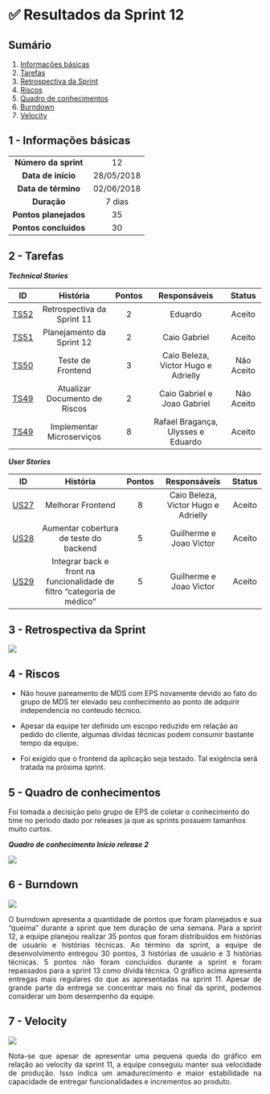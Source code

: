

# ✅ Resultados da Sprint 12

## Sumário

1. [Informações básicas](#1---informações-básicas)
1. [Tarefas](#2---tarefas)
1. [Retrospectiva da Sprint](#3---retrospectiva-da-sprint)
1. [Riscos](#4---riscos)
1. [Quadro de conhecimentos](#5---quadro-de-conhecimentos)
1. [Burndown](#6---burndown)
1. [Velocity](#7---velocity)

## 1 - Informações básicas

| | |
|:--:|:--:|
|**Número da sprint**|12|
|**Data de início**|28/05/2018|
|**Data de término**|02/06/2018|
|**Duração**|7 dias|
|**Pontos planejados**|35|
|**Pontos concluidos**|30|


## 2 - Tarefas

***Technical Stories***

|ID|História|Pontos|Responsáveis| Status|
|:-:|:-----:|:----:|:----------:|:----:|
|[TS52](https://github.com/fga-gpp-mds/2018.1_Gerencia_mais/issues/228)| Retrospectiva da Sprint 11| 2 | Eduardo | Aceito |
|[TS51](https://github.com/fga-gpp-mds/2018.1_Gerencia_mais/issues/225)| Planejamento da Sprint 12| 2 | Caio Gabriel | Aceito |
|[TS50](https://github.com/fga-gpp-mds/2018.1_Gerencia_mais/issues/221)| Teste de Frontend| 3 | Caio Beleza, Victor Hugo e Adrielly | Não Aceito |
|[TS49](https://github.com/fga-gpp-mds/2018.1_Gerencia_mais/issues/219)| Atualizar Documento de Riscos | 2 | Caio Gabriel e Joao Gabriel | Não Aceito |
|[TS49](https://github.com/fga-gpp-mds/2018.1_Gerencia_mais/issues/219)| Implementar Microserviços | 8 | Rafael Bragança, Ulysses e Eduardo | Aceito |


***User Stories***


|ID|História|Pontos|Responsáveis| Status|
|:-:|:-----:|:----:|:----------:|:---:|
|[US27](https://github.com/fga-gpp-mds/2018.1_Gerencia_mais/issues/220)| Melhorar Frontend | 8 | Caio Beleza, Victor Hugo e Adrielly  | Aceito |
|[US28](https://github.com/fga-gpp-mds/2018.1_Gerencia_mais/issues/222)| Aumentar cobertura de teste do backend | 5 | Guilherme e Joao Victor | Aceito |
|[US29](https://github.com/fga-gpp-mds/2018.1_Gerencia_mais/issues/223)| Integrar back e front na funcionalidade de filtro “categoria de médico” | 5 | Guilherme e Joao Victor  | Aceito |

## 3 - Retrospectiva da Sprint

<img src="{{site.baseurl }}/documentos/imagens/Sprint12/retro_s12.png">

## 4 - Riscos

- Não houve pareamento de MDS com EPS novamente devido ao fato do grupo de MDS ter elevado seu conhecimento ao ponto de adquirir independencia no conteudo técnico.

- Apesar da equipe ter definido um escopo reduzido em relação ao pedido do cliente, algumas dívidas técnicas podem consumir bastante tempo da equipe.

- Foi exigido que o frontend da aplicação seja testado. Tal exigência será tratada na próxima sprint.


## 5 - Quadro de conhecimentos

Foi tomada a decisição pelo grupo de EPS de coletar o conhecimento do time no periodo dado por releases ja que as sprints possuem tamanhos muito curtos.

***Quadro de conhecimento Início release 2***

<img src="{{site.baseurl}}/documentos/imagens/Sprint8/conhecimento_s8.png">

## 6 - Burndown

<img src="{{site.baseurl }}/documentos/imagens/Sprint12/burndown_s12.png">

<p align="justify">O burndown apresenta a quantidade de pontos que foram planejados e sua “queima” durante a sprint que tem duração de uma semana. Para a sprint 12, a equipe planejou realizar 35 pontos que foram distribuídos em histórias de usuário e histórias técnicas.
Ao término da sprint, a equipe de desenvolvimento entregou 30 pontos, 3 histórias de usuário e 3 histórias técnicas. 5 pontos não foram concluídos durante a sprint e foram repassados para a sprint 13 como dívida técnica. O gráfico acima apresenta entregas mais regulares do que as apresentadas na sprint 11. Apesar de grande parte da entrega se concentrar mais no final da sprint, podemos considerar um bom desempenho da equipe. </p>

## 7 - Velocity

<img src="{{site.baseurl }}/documentos/imagens/Sprint12/velocity_s12.png">

<p align="justify">Nota-se que apesar de apresentar uma pequena queda do gráfico em relação ao velocity da sprint 11, a equipe conseguiu manter sua velocidade de produção. Isso indica um amadurecimento e maior estabilidade na capacidade de entregar funcionalidades e incrementos ao produto.</p>
